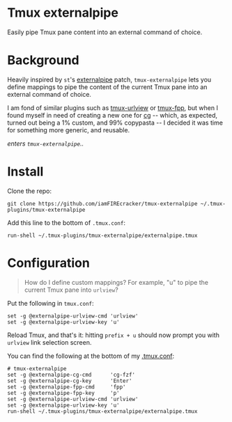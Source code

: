 # Tmux externalpipe

Easily pipe Tmux pane content into an external command of choice.

# Background

Heavily inspired by `st`'s
[externalpipe](https://st.suckless.org/patches/externalpipe/) patch,
`tmux-externalpipe` lets you define mappings to pipe the content of the current
Tmux pane into an external command of choice.

I am fond of similar plugins such as
[tmux-urlview](https://github.com/tmux-plugins/tmux-urlview) or
[tmux-fpp](https://github.com/tmux-plugins/tmux-fpp), but when I found myself
in need of creating a new one for [cg](https://github.com/iamFIREcracker/cg)
-- which, as expected, turned out being a 1% custom, and 99% copypasta --
I decided it was time for something more generic, and reusable.

_enters `tmux-externalpipe`.._

# Install

Clone the repo:

    git clone https://github.com/iamFIREcracker/tmux-externalpipe ~/.tmux-plugins/tmux-externalpipe

Add this line to the bottom of `.tmux.conf`:

    run-shell ~/.tmux-plugins/tmux-externalpipe/externalpipe.tmux

# Configuration

> How do I define custom mappings?  For example, "u" to pipe the current Tmux
> pane into `urlview`?

Put the following in `tmux.conf`:

    set -g @externalpipe-urlview-cmd 'urlview'
    set -g @externalpipe-urlview-key 'u'

Reload Tmux, and that's it: hitting `prefix + u` should now prompt you with
`urlview` link selection screen.

You can find the following at the bottom of my
[.tmux.conf](https://github.com/iamFIREcracker/dotfiles/blob/master/.tmux.conf):

    # tmux-externalpipe
    set -g @externalpipe-cg-cmd      'cg-fzf'
    set -g @externalpipe-cg-key      'Enter'
    set -g @externalpipe-fpp-cmd     'fpp'
    set -g @externalpipe-fpp-key     'p'
    set -g @externalpipe-urlview-cmd 'urlview'
    set -g @externalpipe-urlview-key 'u'
    run-shell ~/.tmux-plugins/tmux-externalpipe/externalpipe.tmux
